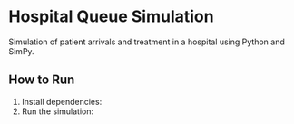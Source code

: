 # Hospital Queue Simulation

Simulation of patient arrivals and treatment in a hospital using Python and SimPy.

## How to Run
1. Install dependencies:
2. Run the simulation:

